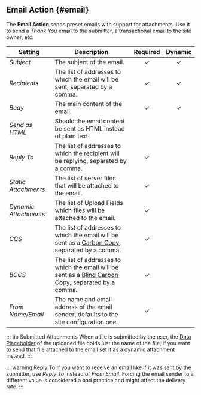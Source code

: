 ## Email Action {#email}

<div class="tm-resource-icon">
    <!--@include: ../assets/action-email.svg-->
</div>

The **Email Action** sends preset emails with support for attachments. Use it to send a _Thank You_ email to the submitter, a transactional email to the site owner, etc.

| Setting | Description | Required | Dynamic |
| --- | --- | :---: | :---: |
| *Subject* | The subject of the email. | &#x2713; | &#x2713; |
| *Recipients* | The list of addresses to which the email will be sent, separated by a comma. | &#x2713; | &#x2713; |
| *Body* | The main content of the email. | &#x2713; | &#x2713; |
| *Send as HTML* | Should the email content be sent as HTML instead of plain text. |
| *Reply To* | The list of addresses to which the recipient will be replying, separated by a comma. | &#x2713; |
| *Static Attachments* | The list of server files that will be attached to the email. | &#x2713; |
| *Dynamic Attachments* | The list of Upload Fields which files will be attached to the email. | &#x2713; |
| *CCS* | The list of addresses to which the email will be sent as a [Carbon Copy](https://en.wikipedia.org/wiki/Carbon_copy), separated by a comma. | &#x2713; |
| *BCCS* | The list of addresses to which the email will be sent as a [Blind Carbon Copy](https://en.wikipedia.org/wiki/Blind_carbon_copy), separated by a comma. | &#x2713; |
| *From Name/Email* | The name and email address of the email sender, defaults to the site configuration one. | &#x2713; |
<!--@include: ./common-action-settings.md-->

::: tip Submitted Attachments
When a file is submitted by the user, the [Data Placeholder](./data-workflow#data-placeholders) of the uploaded file holds just the name of the file, if you want to send that file attached to the email set it as a dynamic attachment instead.
:::

::: warning Reply To
If you want to receive an email like if it was sent by the submitter, use _Reply To_ instead of _From Email_. Forcing the email sender to a different value is considered a bad practice and might affect the delivery rate.
:::
